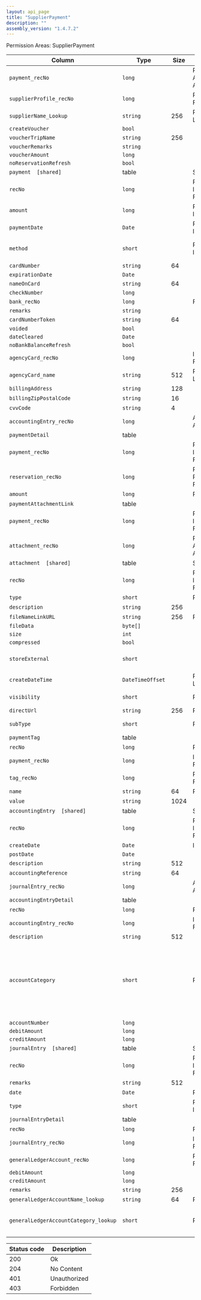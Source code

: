 ```yaml
---
layout: api_page
title: "SupplierPayment"
description: ""
assembly_version: "1.4.7.2"
---
```




Permission Areas: SupplierPayment

| Column | Type | Size | Flags | Table | Description |
| ------ | ---- | ---- | ----- | ----- | ----------- |
| `payment_recNo` | `long` |  | PKey, Auto-Assign | `supplierPayment` | 
| `supplierProfile_recNo` | `long` |  | Required, FKey | `supplierPayment` | 
| `supplierName_Lookup` | `string` | 256 | ReadOnly, Lookup | `supplierPayment` | 
| `createVoucher` | `bool` |  |  | `supplierPayment` | 
| `voucherTripName` | `string` | 256 |  | `supplierPayment` | 
| `voucherRemarks` | `string` |  |  | `supplierPayment` | 
| `voucherAmount` | `long` |  |  | `supplierPayment` | 
| `noReservationRefresh` | `bool` |  |  | `supplierPayment` | 
| `payment  [shared]` | table |  | Singleton | `supplierPayment` | 
| `recNo` | `long` |  | PKey, InsertOnly, FKey | `payment` | 
| `amount` | `long` |  | Required, InsertOnly | `payment` | 
| `paymentDate` | `Date` |  | Required, InsertOnly | `payment` | 
| `method` | `short` |  | Required, InsertOnly | `payment` | Cash = 1, Check = 2, EFT = 3, CreditCard = 4, Other = 99
| `cardNumber` | `string` | 64 |  | `payment` | 
| `expirationDate` | `Date` |  |  | `payment` | 
| `nameOnCard` | `string` | 64 |  | `payment` | 
| `checkNumber` | `long` |  |  | `payment` | 
| `bank_recNo` | `long` |  | FKey | `payment` | 
| `remarks` | `string` |  |  | `payment` | 
| `cardNumberToken` | `string` | 64 |  | `payment` | 
| `voided` | `bool` |  |  | `payment` | 
| `dateCleared` | `Date` |  |  | `payment` | 
| `noBankBalanceRefresh` | `bool` |  |  | `payment` | 
| `agencyCard_recNo` | `long` |  | InsertOnly, FKey | `payment` | 
| `agencyCard_name` | `string` | 512 | ReadOnly, Lookup | `payment` | 
| `billingAddress` | `string` | 128 |  | `payment` | 
| `billingZipPostalCode` | `string` | 16 |  | `payment` | 
| `cvvCode` | `string` | 4 |  | `payment` | 
| `accountingEntry_recNo` | `long` |  | Auto-Assign | `payment` | 
| `paymentDetail ` | table |  |  | `payment` | 
| `payment_recNo` | `long` |  | PKey, InsertOnly, FKey | `paymentDetail` | 
| `reservation_recNo` | `long` |  | PKey, Required, FKey | `paymentDetail` | 
| `amount` | `long` |  | Required | `paymentDetail` | 
| `paymentAttachmentLink ` | table |  |  | `payment` | 
| `payment_recNo` | `long` |  | PKey, InsertOnly, FKey | `paymentAttachmentLink` | 
| `attachment_recNo` | `long` |  | PKey, Auto-Assign | `paymentAttachmentLink` | 
| `attachment  [shared]` | table |  | Singleton | `paymentAttachmentLink` | 
| `recNo` | `long` |  | PKey, InsertOnly, FKey | `attachment` | 
| `type` | `short` |  | Required | `attachment` | Link = 1, File = 2
| `description` | `string` | 256 |  | `attachment` | 
| `fileNameLinkURL` | `string` | 256 | Required | `attachment` | 
| `fileData` | `byte[]` |  |  | `attachment` | 
| `size` | `int` |  |  | `attachment` | 
| `compressed` | `bool` |  |  | `attachment` | 
| `storeExternal` | `short` |  |  | `attachment` | Database = 0, PrivateStorage = 1, PublicStorage = 2
| `createDateTime` | `DateTimeOffset` |  | ReadOnly, Lookup | `attachment` | 
| `visibility` | `short` |  | Required | `attachment` | Public = 1, Private = 2, Internal = 3
| `directUrl` | `string` | 256 | ReadOnly | `attachment` | 
| `subType` | `short` |  | Required | `attachment` | Document = 1, Image = 2, Other = 3
| `paymentTag ` | table |  |  | `payment` | 
| `recNo` | `long` |  | PKey | `paymentTag` | 
| `payment_recNo` | `long` |  | InsertOnly, FKey | `paymentTag` | 
| `tag_recNo` | `long` |  | Required, FKey | `paymentTag` | 
| `name` | `string` | 64 | ReadOnly | `paymentTag` | 
| `value` | `string` | 1024 |  | `paymentTag` | 
| `accountingEntry  [shared]` | table |  | Singleton | `payment` | 
| `recNo` | `long` |  | PKey, InsertOnly, FKey | `accountingEntry` | 
| `createDate` | `Date` |  | InsertOnly | `accountingEntry` | 
| `postDate` | `Date` |  |  | `accountingEntry` | 
| `description` | `string` | 512 |  | `accountingEntry` | 
| `accountingReference` | `string` | 64 |  | `accountingEntry` | 
| `journalEntry_recNo` | `long` |  | Auto-Assign | `accountingEntry` | 
| `accountingEntryDetail ` | table |  |  | `accountingEntry` | 
| `recNo` | `long` |  | PKey | `accountingEntryDetail` | 
| `accountingEntry_recNo` | `long` |  | InsertOnly, FKey | `accountingEntryDetail` | 
| `description` | `string` | 512 |  | `accountingEntryDetail` | 
| `accountCategory` | `short` |  | Required | `accountingEntryDetail` | None = 0, SupplierBalances = 2, UndepositedFunds = 3, CCProcessingBalances = 5, AgencyCCBalances = 6, BankAccount = 7, Sales = 8, CostOfSales = 9, RetainedEarnings = 10, Other = 99
| `accountNumber` | `long` |  |  | `accountingEntryDetail` | 
| `debitAmount` | `long` |  |  | `accountingEntryDetail` | 
| `creditAmount` | `long` |  |  | `accountingEntryDetail` | 
| `journalEntry  [shared]` | table |  | Singleton | `accountingEntry` | 
| `recNo` | `long` |  | PKey, InsertOnly, FKey | `journalEntry` | 
| `remarks` | `string` | 512 |  | `journalEntry` | 
| `date` | `Date` |  | Required | `journalEntry` | 
| `type` | `short` |  | Required, InsertOnly | `journalEntry` | Standard = 1, YearEnd = 2
| `journalEntryDetail ` | table |  |  | `journalEntry` | 
| `recNo` | `long` |  | PKey | `journalEntryDetail` | 
| `journalEntry_recNo` | `long` |  | InsertOnly, FKey | `journalEntryDetail` | 
| `generalLedgerAccount_recNo` | `long` |  | Required, FKey | `journalEntryDetail` | 
| `debitAmount` | `long` |  |  | `journalEntryDetail` | 
| `creditAmount` | `long` |  |  | `journalEntryDetail` | 
| `remarks` | `string` | 256 |  | `journalEntryDetail` | 
| `generalLedgerAccountName_lookup` | `string` | 64 | ReadOnly | `journalEntryDetail` | 
| `generalLedgerAccountCategory_lookup` | `short` |  | ReadOnly | `journalEntryDetail` | Assets = 1, Liabilities = 2, Capital = 3, Sales = 4, CostOfSales = 5, Expenses = 6

| Status code | Description |
| ----------- | ----------- |
| 200 | Ok |
| 204 | No Content |
| 401 | Unauthorized |
| 403 | Forbidden |


